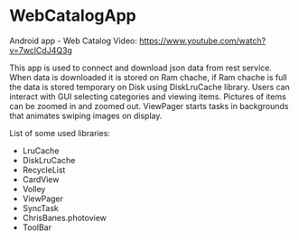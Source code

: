 # WebCatalogApp
Android app  - Web Catalog
Video: https://www.youtube.com/watch?v=7wclCdJ4Q3g

This app is used to connect and download json data from rest service. When data is downloaded it is stored on Ram chache,
if Ram chache is full the data is stored temporary on Disk using DiskLruCache library. Users can interact with GUI selecting categories and viewing  items. Pictures of items can be zoomed in and zoomed out. ViewPager starts tasks in backgrounds that animates swiping images on display.

List of some used libraries:
  - LruCache
  - DiskLruCache
  - RecycleList
  - CardView
  - Volley
  - ViewPager
  - SyncTask
  - ChrisBanes.photoview
  - ToolBar
  
